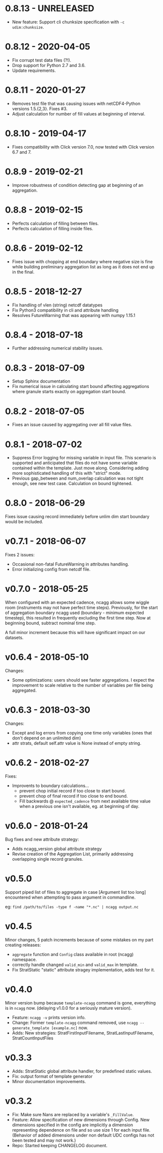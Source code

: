 # 0.8.13 - UNRELEASED

 - New feature: Support cli chunksize specification with `-c udim:chunksize`.

# 0.8.12 - 2020-04-05

 - Fix corrupt test data files (?!). 
 - Drop support for Python 2.7 and 3.6.
 - Update requirements.

# 0.8.11 - 2020-01-27

 - Removes test file that was causing issues with netCDF4-Python versions 1.5.{2,3}. Fixes #3.
 - Adjust calculation for number of fill values at beginning of interval.

# 0.8.10 - 2019-04-17

 - Fixes compatibility with Click version 7.0, now tested with Click version 6.7 and 7.

# 0.8.9 - 2019-02-21

 - Improve robustness of condition detecting gap at beginning
    of an aggregation.

# 0.8.8 - 2019-02-15

 - Perfects calculation of filling between files.
 - Perfects calculation of filling inside files. 

# 0.8.6 - 2019-02-12

 - Fixes issue with chopping at end boundary where negative size
    is fine while building preliminary aggregation list as long as
    it does not end up in the final.

# 0.8.5 - 2018-12-27

 - Fix handling of vlen (string) netcdf datatypes
 - Fix Python3 compatibility in cli and attribute handling
 - Resolves FutureWarning that was appearing with numpy 1.15.1

# 0.8.4 - 2018-07-18

- Further addressing numerical stability issues.

# 0.8.3 - 2018-07-09

- Setup Sphinx documentation
- Fix numerical issue in calculating start bound affecting
    aggregations where granule starts exactly on aggregation
    start bound.

# 0.8.2 - 2018-07-05

- Fixes an issue caused by aggregating over all fill value files.

# 0.8.1 - 2018-07-02

- Suppress Error logging for missing variable in input file.
    This scenario is supported and anticipated that files do 
    not have some variable contained within the template. Just
    move along. Considering adding more sophisticated handling
    of this with "strict" mode.
- Previous gap_between and num_overlap calculation was not tight
    enough, see new test case. Calculation on bound tightened.
    
# 0.8.0 - 2018-06-29

Fixes issue causing record immediately before unlim
dim start boundary would be included. 

# v0.7.1 - 2018-06-07

Fixes 2 issues:
 - Occasional non-fatal FutureWarning in attributes handling.
 - Error initializing config from netcdf file.

# v0.7.0 - 2018-05-25

When configured with an expected cadence, ncagg allows
some wiggle room (instruments may not have perfect time
steps). Previously, for the start of aggregation boundary
ncagg used (boundary - minimum expected timestep), this 
resulted in frequently excluding the first time step. Now
at beginning bound, subtract nominal time step.

A full minor increment because this will have significant
impact on our datasets. 

# v0.6.4 - 2018-05-10

Changes:
 - Some optimizations: users should see faster aggregations.
    I expect the improvement to scale relative to the number
    of variables per file being aggregated. 

# v0.6.3 - 2018-03-30

Changes:
 - Except and log errors from copying one time only variables
    (ones that don't depend on an unlimited dim)
 - attr strats, default self.attr value is None instead of
    empty string.

# v0.6.2 - 2018-02-27

Fixes:
 - Improvents to boundary calculations...
    - prevent chop initial record if too close to start bound.
    - prevent chop of final record if too close to end bound.
    - Fill backwards @ `expected_cadence` from next available
        time value when a previous one isn't available, eg. at
        beginning of day.

# v0.6.0 - 2018-01-24

Bug fixes and new attribute strategy:

 - Adds ncagg_version global attribute strategy
 - Revise creation of the Aggregation List, primarily addressing overlapping
    single record granules.

# v0.5.0

Support piped list of files to aggregate in case [Argument list too long] encountered
when attempting to pass argument in commandline.

eg: `find /path/to/files -type f -name "*.nc" | ncagg output.nc`

# v0.4.5

Minor changes, 5 patch increments because of some mistakes on my part creating releases:

- `aggregate` function and `Config` class available in root (ncagg) namespace.
- correctly handle changed `valid_min` and `valid_max` in template.
- Fix StratStatic "static" attribute stragey implementation, adds test for it.

# v0.4.0

Minor version bump because `template-ncagg` command is gone, everything
is in `ncagg` now. (delaying v1.0.0 for a seriously mature version).

- Feature: `ncagg -v` prints version info.
- Change: Former `template-ncagg` command removed, use `ncagg --generate_template [example.nc]` now.
- Adds: New strategies: StratFirstInputFilename, StratLastInputFilename, StratCountInputFiles


# v0.3.3

- Adds: StratStatic global attribute handler, for predefined static values.
- Fix: output format of template generator
- Minor documentation improvements.


# v0.3.2

- Fix: Make sure Nans are replaced by a variable's `_FillValue`.
- Feature: Allow specification of new dimensions through Config.
    New dimensions specified in the config are implicitly a dimension
    representing dependence on file and so use size 1 for each input 
    file. (Behavior of added dimensions under non default UDC configs
    has not been tested and may not work.)
- Repo: Started keeping CHANGELOG document.
